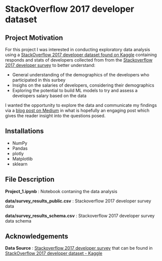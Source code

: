 # StackOverflow 2017 developer dataset
## Project Motivation
For this project I was interested in conducting exploratory data analysis using a [StackOverflow 2017 developer dataset found on Kaggle](https://www.kaggle.com/datasets/stackoverflow/so-survey-2017) containing responds and stats of developers collected from from the [Stackoverflow 2017 developer survey](https://insights.stackoverflow.com/survey/2017) to better understand:
 - General understanding of the demographics of the developers who participated in this surbey
 - Insighs on the salaries of developers, considering their demographics 
 - Exploring the potential to build ML models to try and assess a developers salary based on the data

I wanted the opportunity to explore the data and communicate my findings via a [blog post on Medium](https://medium.com/@Faisal_Alageel/how-much-do-developers-earn-a-year-a5fd0d192f79) in what is hopefully an engaging post which gives the reader insight into the questions posed. 

## Installations
 - NumPy
 - Pandas
 - plotly
 - Matplotlib
 - sklearn
   

## File Description 
**Project_1.ipynb** : Notebook contaning the data analysis

**data/survey_results_public.csv** : Stackoverflow 2017 developer survey data

**data/survey_results_schema.csv** : Stackoverflow 2017 developer survey data schema


## Acknowledgements
**Data Source** : [Stackoverflow 2017 developer survey](https://insights.stackoverflow.com/survey/2017) that can be found in [StackOverflow 2017 developer dataset - Kaggle](https://www.kaggle.com/datasets/stackoverflow/so-survey-2017)

